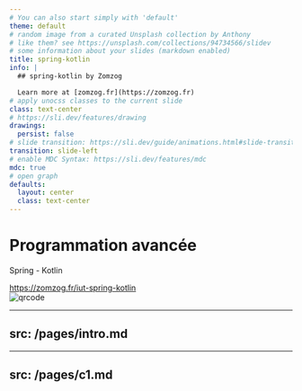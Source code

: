```yaml
---
# You can also start simply with 'default'
theme: default
# random image from a curated Unsplash collection by Anthony
# like them? see https://unsplash.com/collections/94734566/slidev
# some information about your slides (markdown enabled)
title: spring-kotlin
info: |
  ## spring-kotlin by Zomzog 

  Learn more at [zomzog.fr](https://zomzog.fr)
# apply unocss classes to the current slide
class: text-center
# https://sli.dev/features/drawing
drawings:
  persist: false
# slide transition: https://sli.dev/guide/animations.html#slide-transitions
transition: slide-left
# enable MDC Syntax: https://sli.dev/features/mdc
mdc: true
# open graph
defaults:
  layout: center
  class: text-center
---
```


# Programmation avancée

Spring - Kotlin

<div class="flex justify-center items-center gap-4 mt-6">
  <div>
    <a href="https://zomzog.fr/iut-spring-kotlin" target="_blank">
      https://zomzog.fr/iut-spring-kotlin
    </a>
  </div>
  <div>
    <img src="/qrcode.png" alt="qrcode" class="w-40 h-40 inline-block" />
  </div>
</div>

---
src: /pages/intro.md
---

---
src: /pages/c1.md
---
